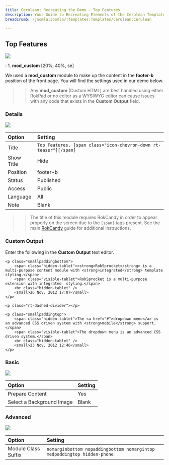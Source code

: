 ```yaml
---
title: Cerulean: Recreating the Demo - Top Features
description: Your Guide to Recreating Elements of the Cerulean Template for Joomla
breadcrumb: /joomla:Joomla/!templates:Templates/cerulean:Cerulean

---
```


Top Features
-----
![][demo]

:   1. **mod_custom** [20%, 40%, se]

We used a **mod_custom** module to make up the content in the **footer-b** position of the front page. You will find the settings used in our demo below.

>> Any **mod_custom** (Custom HTML) are best handled using either RokPad or no editor as a WYSIWYG editor can cause issues with any code that exists in the **Custom Output** field.

### Details
![][demo2]

| Option     | Setting                                                           |  
| :--------- | :---------------------------------------------------------------- |  
| Title      | `Top Features. [span class="icon-chevron-down rt-teaser"][/span]` |  
| Show Title | Hide                                                              |  
| Position   | footer-b                                                          |  
| Status     | Published                                                         |  
| Access     | Public                                                            |  
| Language   | All                                                               |  
| Note       | Blank                                                             |  

>> The title of this module requires RokCandy in order to appear properly on the screen due to the `[span]` tags present. See the main [RokCandy](../../extensions/rokcandy/rokcandy_use.md#rokcandy-use-in-rockettheme-template-demos) guide for additional instructions.

### Custom Output
Enter the following in the **Custom Output** text editor.

~~~
<p class="smallpaddingbottom">
    <span class="hidden-tablet"><strong>RokSprocket</strong> is a multi-purpose content module with <strong>integrated</strong> template styling.</span>
    <span class="visible-tablet">RokSprocket is a multi-purpose extension with integrated  styling.</span>
    <br class="hidden-tablet" />
    <small>26 Nov, 2012 17:07</small>
</p>

<p class="rt-dashed-divider"></p>

<p class="smallpaddingtop">    
    <span class="hidden-tablet">The <a href="#">dropdown menu</a> is an advanced CSS driven system with <strong>mobile</strong> support.</span>
	<span class="visible-tablet">The dropdown menu is an advanced CSS driven system.</span>
	<br class="hidden-tablet" />
	<small>23 Nov, 2012 12:46</small>
</p>
~~~

### Basic
![][demo3]

| Option                    | Setting |  
| :------------------------ | :------ |  
| Prepare Content           | Yes     |  
| Select a Background Image | Blank   |

### Advanced
![][demo4]

| Option              | Setting                                                                 |  
| :------------------ | :---------------------------------------------------------------------- |  
| Module Class Suffix | `nomarginbottom nopaddingbottom nomargintop medpaddingtop hidden-phone` |  

[demo]: assets/demo_9.jpeg
[demo2]: assets/features_1.jpeg
[demo3]: assets/features_2.jpeg
[demo4]: assets/features_3.jpeg

